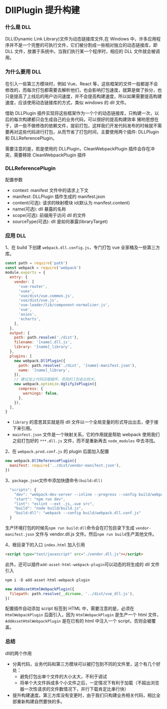 # DllPlugin 提升构建

### 什么是 DLL

DLL(Dynamic Link Library)文件为动态链接库文件,在 Windows 中，许多应用程序并不是一个完整的可执行文件，它们被分割成一些相对独立的动态链接库，即 DLL 文件，放置于系统中。当我们执行某一个程序时，相应的 DLL 文件就会被调用。

### 为什么要用 DLL

在引入一些第三方模块时，例如 Vue、React 等，这些框架的文件一般都是不会修改的，而每次打包都需要去解析他们，也会影响打包速度，就算是做了拆分，也只是提高了上线后的用户访问速度，并不会提高构建速度，所以如果需要提高构建速度，应该使用动态链接库的方式，类似 windows 的 dll 文件。

借助 DLLPlugin 插件实现将这些框架作为一个个的动态链接库，只构建一次，以后的每次构建都只会生成自己的业务代码，可以很好的提高构建效率
猪哟思想在于，讲一些不做修改的依赖文件，提前打包，这样我们开发代码发布的时候就不需要再对这些代码进行打包，从而节省了打包时间，主要使用两个插件: DLLPlugin 和 DLLReferencePlugin。

需要注意的是，若是使用的 DLLPlugin，CleanWebpackPlugin 插件会存在冲突，需要移除 CleanWebpackPlugin 插件

### DLLReferencePlugin

配置参数

- context: manifest 文件中的请求上下文
- manifest: DLLPlugin 插件生成的 manifest.json
- content(可选): 请求的映射模块 id(默认为 manifest.content)
- name(可选): dll 暴露的名称
- scope(可选): 前缀用于访问 dll 的文件
- sourceType(可选): dll 是如何暴露(libraryTarget)

### 应用 DLL

1、在 build 下创建 `webpack.dll.config.js`，专门打包 vue 全家桶及一些第三方库。

```js
const path = require('path')
const webpack = require('webpack')
module.exports = {
  entry: {
    vendor: [
      'vue-router',
      'vuex',
      'vue/dist/vue.common.js',
      'vue/dist/vue.js',
      'vue-loader/lib/component-normalizer.js',
      'vue',
      'axios',
      'echarts',
    ],
  },
  output: {
    path: path.resolve('./dist'),
    filename: '[name].dll.js',
    library: '[name]_library',
  },
  plugins: [
    new webpack.DllPlugin({
      path: path.resolve('./dist', '[name]-manifest.json'),
      name: '[name]_library',
    }),
    // 建议加上代码压缩插件，否则dll包会比较大。
    new webpack.optimize.UglifyJsPlugin({
      compress: {
        warnings: false,
      },
    }),
  ],
}
```

- `library` 的意思其实就是将 dll 文件以一个全局变量的形式导出出去，便于接下来引用。
- `mainfest.json` 文件是一个映射关系，它的作用就是帮助 webpack 使用我们之前打包好的 `***.dll.js` 文件，而不是重新再去 `node_modules` 中去寻找。

2、在 `webpack.prod.conf.js` 的 plugin 后面加入配置

```js
new webpack.DllReferencePlugin({
  manifest: require('../dist/vendor-manifest.json'),
})
```

3、`package.json`文件中添加快捷命令`(build:dll)`

```js
  "scripts": {
    "dev": "webpack-dev-server --inline --progress --config build/webpack.dev.conf.js",
    "start": "npm run dev",
    "lint": "eslint --ext .js,.vue src",
    "build": "node build/build.js",
    "build:dll": "webpack --config build/webpack.dll.conf.js"
  }
```

生产环境打包的时候先`npm run build:dll`命令会在打包目录下生成 `vendor-manifest.json` 文件与 vendor.dll.js 文件。然后`npm run build`生产其他文件。

4、根目录下的入口 `index.html` 加入引用

```html
<script type="text/javascript" src="./vendor.dll.js"></script>
```

此外，还可以插件`add-asset-html-webpack-plugin`可以动态的将生成的 dll 文件引入

```js
npm i -D add-asset-html-webpack-plugin

new AddAssetHtmlWebpackPlugin({
  filepath: path.resolve(__dirname, '../dist/vue_dll.js'),
})
```

配置插件自动添加 script 标签到 HTML 中，需要注意的是，必须在 `HtmlWebpackPlugin` 后面引入，因为 `HtmlWebpackPlugin` 是生产一个 html 文件，`AddAssetHtmlWebpackPlugin` 是在已有的 html 中注入一个 script，否则会被覆盖。

### 总结
dll的两个作用

* 分离代码，业务代码和第三方模块可以被打包到不同的文件里，这个有几个好处：
    * 避免打包出单个文件的大小太大，不利于调试
    * 将单个大文件拆成多个小文件之后，一定情况下有利于加载（不超出浏览器一次性请求的文件数情况下，并行下载肯定比串行快）
* 提升构建速度。第三方库没有变更时，由于我们只构建业务相关代码，相比全部重新构建自然要快的多。
